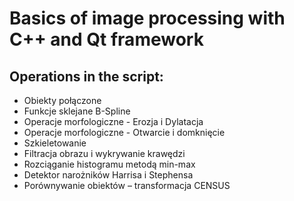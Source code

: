 # Basics of image processing with C++ and Qt framework
## Operations in the script:
<ul>
  <li>Obiekty połączone</li>
  <li>Funkcje sklejane B-Spline</li>
  <li>Operacje morfologiczne - Erozja i Dylatacja</li>
  <li>Operacje morfologiczne - Otwarcie i domknięcie</li>
  <li>Szkieletowanie</li>
  <li>Filtracja obrazu i wykrywanie krawędzi</li>
  <li>Rozciąganie histogramu metodą min-max</li>
  <li>Detektor narożników Harrisa i Stephensa</li>
  <li>Porównywanie obiektów – transformacja CENSUS</li>
</ul>
